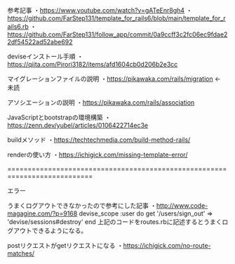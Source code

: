 参考記事
・https://www.youtube.com/watch?v=gATeEnr8gh4
・https://github.com/FarStep131/template_for_rails6/blob/main/template_for_rails6.rb
・https://github.com/FarStep131/follow_app/commit/0a9ccff3c2fc06ec9fdae22df54522ad52abe692

deviseインストール手順
・https://qiita.com/Pirori3182/items/afd1604cb0d206b2e3cc

マイグレーションファイルの説明
・https://pikawaka.com/rails/migration ← 未読

アソシエーションの説明
・https://pikawaka.com/rails/association

JavaScriptとbootstrapの環境構築
・https://zenn.dev/yubel/articles/0106422714ec3e

buildメソッド
・https://techtechmedia.com/build-method-rails/

renderの使い方
・https://ichigick.com/missing-template-error/

===========================================================================

エラー

うまくログアウトできなかったので参考にした記事
・http://www.code-magagine.com/?p=9168
devise_scope :user do
get '/users/sign_out' => 'devise/sessions#destroy'
end
上記のコードをroutes.rbに記述するとうまくログアウトできるようになる。

postリクエストがgetリクエストになる
・https://ichigick.com/no-route-matches/
